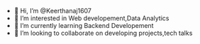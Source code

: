 - 👋 Hi, I’m @Keerthanaj1607
- 👀 I’m interested in Web developement,Data Analytics
- 🌱 I’m currently learning Backend Developement
- 💞️ I’m looking to collaborate on developing projects,tech talks
  

<!---
Keerthanaj1607/Keerthanaj1607 is a ✨ special ✨ repository because its `README.md` (this file) appears on your GitHub profile.
You can click the Preview link to take a look at your changes.
--->
